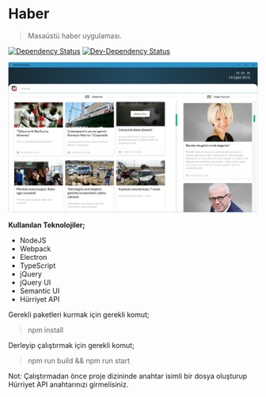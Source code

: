 # Haber

>Masaüstü haber uygulaması.

[![Dependency Status](https://david-dm.org/nuriu/haber/status.svg)](https://david-dm.org/nuriu/haber)
[![Dev-Dependency Status](https://david-dm.org/nuriu/haber/dev-status.svg)](https://david-dm.org/nuriu/haber?type=dev)


![Uygulamanın Son Durumu](resim/durum.png)

**Kullanılan Teknolojiler;**

- NodeJS
- Webpack
- Electron
- TypeScript
- jQuery
- jQuery UI
- Semantic UI
- Hürriyet API

Gerekli paketleri kurmak için gerekli komut;
> npm install

Derleyip çalıştırmak için gerekli komut;
> npm run build && npm run start

Not: Çalıştırmadan önce proje dizininde anahtar isimli bir dosya oluşturup Hürriyet API anahtarınızı girmelisiniz.